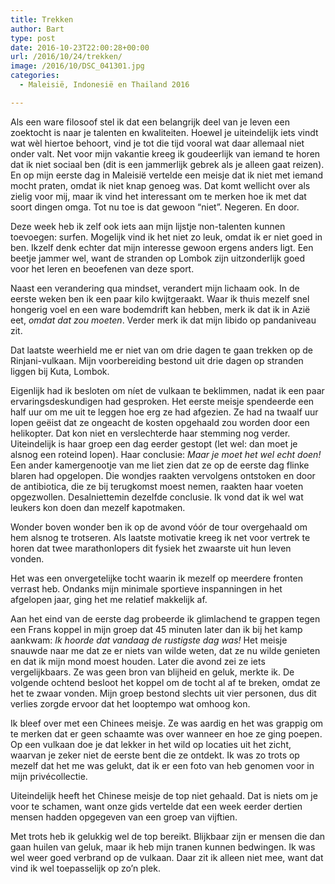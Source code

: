 ```yaml
---
title: Trekken
author: Bart
type: post
date: 2016-10-23T22:00:28+00:00
url: /2016/10/24/trekken/
image: /2016/10/DSC_041301.jpg
categories:
  - Maleisië, Indonesië en Thailand 2016

---
```

Als een ware filosoof stel ik dat een belangrijk deel van je leven een zoektocht is naar je talenten en kwaliteiten. Hoewel je uiteindelijk iets vindt wat wèl hiertoe behoort, vind je tot die tijd vooral wat daar allemaal niet onder valt. Net voor mijn vakantie kreeg ik goudeerlijk van iemand te horen dat ik niet sociaal ben (dit is een jammerlijk gebrek als je alleen gaat reizen). En op mijn eerste dag in Maleisië vertelde een meisje dat ik niet met iemand mocht praten, omdat ik niet knap genoeg was. Dat komt wellicht over als zielig voor mij, maar ik vind het interessant om te merken hoe ik met dat soort dingen omga. Tot nu toe is dat gewoon &#8220;niet&#8221;. Negeren. En door.

Deze week heb ik zelf ook iets aan mijn lijstje non-talenten kunnen toevoegen: surfen. Mogelijk vind ik het niet zo leuk, omdat ik er niet goed in ben. Ikzelf denk echter dat mijn interesse gewoon ergens anders ligt. Een beetje jammer wel, want de stranden op Lombok zijn uitzonderlijk goed voor het leren en beoefenen van deze sport.

Naast een verandering qua mindset, verandert mijn lichaam ook. In de eerste weken ben ik een paar kilo kwijtgeraakt. Waar ik thuis mezelf snel hongerig voel en een ware bodemdrift kan hebben, merk ik dat ik in Azië eet, _omdat dat zou moeten_. <span style="font-size: 1em;">Verder merk ik dat mijn libido op pandaniveau zit.</span>

Dat laatste weerhield me er niet van om drie dagen te gaan trekken op de Rinjani-vulkaan. Mijn voorbereiding bestond uit drie dagen op stranden liggen bij Kuta, Lombok.

Eigenlijk had ik besloten om níet de vulkaan te beklimmen, nadat ik een paar ervaringsdeskundigen had gesproken. Het eerste meisje spendeerde een half uur om me uit te leggen hoe erg ze had afgezien. Ze had na twaalf uur lopen geëist dat ze ongeacht de kosten opgehaald zou worden door een helikopter. Dat kon niet en verslechterde haar stemming nog verder. Uiteindelijk is haar groep een dag eerder gestopt (let wel: dan moet je alsnog een roteind lopen). Haar conclusie: <span style="font-size: 1em;"><em>Maar je moet het wel echt doen!</em> Een ander kamergenootje van me liet zien dat ze op de eerste dag flinke blaren had opgelopen. Die wondjes raakten vervolgens ontstoken en door de antibiotica, die ze bij terugkomst moest nemen, raakten haar voeten opgezwollen. Desalniettemin dezelfde conclusie. Ik vond dat ik wel wat leukers kon doen dan mezelf kapotmaken.</span>

Wonder boven wonder ben ik op de avond vóór de tour overgehaald om hem alsnog te trotseren. Als laatste motivatie kreeg ik net voor vertrek te horen dat twee marathonlopers dit fysiek het zwaarste uit hun leven vonden.

Het was een onvergetelijke tocht waarin ik mezelf op meerdere fronten verrast heb. Ondanks mijn minimale sportieve inspanningen in het afgelopen jaar, ging het me relatief makkelijk af.

Aan het eind van de eerste dag probeerde ik glimlachend te grappen tegen een Frans koppel in mijn groep dat 45 minuten later dan ik bij het kamp aankwam: <span style="font-size: 1em;"><em>Ik hoorde dat vandaag de rustigste dag was!</em> Het meisje snauwde naar me dat ze er niets van wilde weten, dat ze nu wilde genieten en dat ik mijn mond moest houden. Later die avond zei ze iets vergelijkbaars. Ze was geen bron van blijheid en geluk, merkte ik. De volgende ochtend besloot het koppel om de tocht al af te breken, omdat ze het te zwaar vonden. Mijn groep bestond slechts uit vier personen, dus dit verlies zorgde ervoor dat het looptempo wat omhoog kon.</span>

Ik bleef over met een Chinees meisje. Ze was aardig en het was grappig om te merken dat er geen schaamte was over wanneer en hoe ze ging poepen. Op een vulkaan doe je dat lekker in het wild op locaties uit het zicht, waarvan je zeker niet de eerste bent die ze ontdekt. Ik was zo trots op mezelf dat het me was gelukt, dat ik er een foto van heb genomen voor in mijn privécollectie.

Uiteindelijk heeft het Chinese meisje de top niet gehaald. Dat is niets om je voor te schamen, want onze gids vertelde dat een week eerder dertien mensen hadden opgegeven van een groep van vijftien.

Met trots heb ik gelukkig wel de top bereikt. Blijkbaar zijn er mensen die dan gaan huilen van geluk, maar ik heb mijn tranen kunnen bedwingen. Ik was wel weer goed verbrand op de vulkaan. Daar zit ik alleen niet mee, want dat vind ik wel toepasselijk op zo&#8217;n plek.
